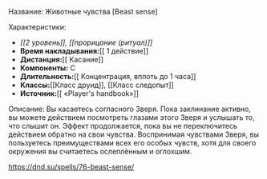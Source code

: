 Название: Животные чувства \[Beast sense] 

Характеристики:
- *[[2 уровень]], [[прорицание (ритуал)]]*
- **Время накладывания:**[[ 1 действие]]
- **Дистанция:**[[ Касание]]
- **Компоненты:** С
- **Длительность:**[[ Концентрация, вплоть до 1 часа]]
- **Классы:**[[Класс  друид]], [[Класс следопыт]]
- **Источник:**[[ «Player's handbook»]]

Описание:
Вы касаетесь согласного Зверя. Пока заклинание активно, вы можете действием посмотреть глазами этого Зверя и услышать то, что слышит он. Эффект продолжается, пока вы не переключитесь действием обратно на свои чувства. Воспринимая чувствами Зверя, вы пользуетесь преимуществами всех его особых чувств, хотя для своего окружения вы считаетесь ослеплённым и оглохшим.

https://dnd.su/spells/76-beast-sense/